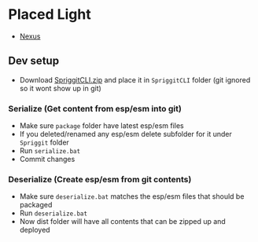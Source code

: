 # Placed Light
- [Nexus](https://www.nexusmods.com/skyrimspecialedition/mods/135488)

## Dev setup
- Download [SpriggitCLI.zip](https://github.com/Mutagen-Modding/Spriggit/releases/latest) and place it in `SpriggitCLI` folder (git ignored so it wont show up in git)

### Serialize (Get content from esp/esm into git)
- Make sure `package` folder have latest esp/esm files
- If you deleted/renamed any esp/esm delete subfolder for it under `Spriggit` folder
- Run `serialize.bat`
- Commit changes

### Deserialize (Create esp/esm from git contents)
- Make sure `deserialize.bat` matches the esp/esm files that should be packaged
- Run `deserialize.bat`
- Now dist folder will have all contents that can be zipped up and deployed